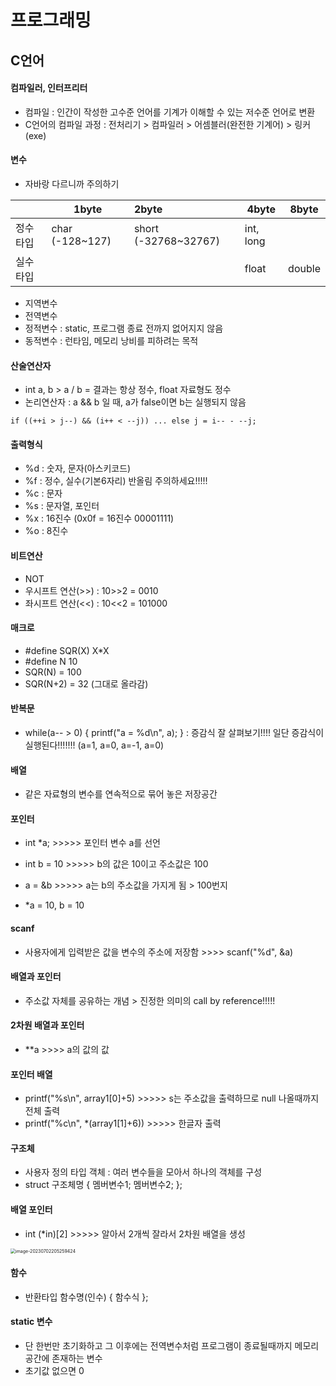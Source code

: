 # 프로그래밍

## C언어

#### 컴파일러, 인터프리터

+ 컴파일 : 인간이 작성한 고수준 언어를 기계가 이해할 수 있는 저수준 언어로 변환
+ C언어의 컴파일 과정 : 전처리기 > 컴파일러 > 어셈블러(완전한 기계어) > 링커(exe)



#### 변수

+ 자바랑 다르니까 주의하기

|           | 1byte           | 2byte                | 4byte     | 8byte  |
| :-------- | --------------- | :------------------- | --------- | ------ |
| 정수 타입 | char (-128~127) | short (-32768~32767) | int, long |        |
| 실수 타입 |                 |                      | float     | double |

+ 지역변수
+ 전역변수
+ 정적변수 : static, 프로그램 종료 전까지 없어지지 않음
+ 동적변수 : 런타임, 메모리 낭비를 피하려는 목적



#### 산술연산자

+ int a, b > a / b = 결과는 항상 정수, float 자료형도 정수
+ 논리연산자 : a && b 일 때, a가 false이면 b는 실행되지 않음

`if ((++i > j--) && (i++ < --j)) ... else j = i-- - --j;`



#### 출력형식

+ %d : 숫자, 문자(아스키코드)
+ %f : 정수, 실수(기본6자리) 반올림 주의하세요!!!!!
+ %c : 문자
+ %s : 문자열, 포인터
+ %x : 16진수 (0x0f = 16진수 00001111)
+ %o : 8진수



#### 비트연산

+ NOT
+ 우시프트 연산(>>) : 10>>2 = 0010
+ 좌시프트 연산(<<) : 10<<2 = 101000



#### 매크로

+ #define SQR(X) X*X
+ #define N 10
+ SQR(N) = 100
+ SQR(N+2) = 32 (그대로 올라감)



#### 반복문

+ while(a-- > 0) { printf("a = %d\n", a); } : 증감식 잘 살펴보기!!!! 일단 증감식이 실행된다!!!!!!! (a=1, a=0, a=-1, a=0)



#### 배열

+ 같은 자료형의 변수를 연속적으로 묶어 놓은 저장공간



#### 포인터

+ int *a; >>>>> 포인터 변수 a를 선언

+ int b = 10 >>>>> b의 값은 10이고 주소값은 100

+ a = &b >>>>> a는 b의 주소값을 가지게 됨 > 100번지 

+ *a = 10, b = 10



#### scanf

+ 사용자에게 입력받은 값을 변수의 주소에 저장함 >>>> scanf("%d", &a)



#### 배열과 포인터

+ 주소값 자체를 공유하는 개념 > 진정한 의미의 call by reference!!!!!



#### 2차원 배열과 포인터

+ **a >>>> a의 값의 값



#### 포인터 배열

+ printf("%s\n", array1[0]+5) >>>>> s는 주소값을 출력하므로 null 나올때까지 전체 출력
+ printf("%c\n", *(array1[1]+6)) >>>>> 한글자 출력



#### 구조체

+ 사용자 정의 타입 객체 : 여러 변수들을 모아서 하나의 객체를 구성
+ struct 구조체명 { 멤버변수1; 멤버변수2; };



#### 배열 포인터

+ int (*in)[2] >>>>> 알아서 2개씩 잘라서 2차원 배열을 생성

<img src="C:\Users\yeommy\Documents\GitHub\TIL\certificate\정보처리기사\images\image-20230702205259424.png" alt="image-20230702205259424" style="zoom:50%;" />



#### 함수

+ 반환타입 함수명(인수) { 함수식 };



#### static 변수

+ 단 한번만 초기화하고 그 이후에는 전역변수처럼 프로그램이 종료될때까지 메모리 공간에 존재하는 변수
+ 초기값 없으면 0

  













































